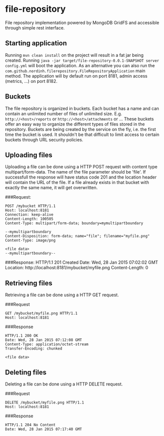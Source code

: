 file-repository 
===============

File repository implementation powered by MongoDB GridFS and accessible through simple rest interface.

Starting application
--------------------
Running `mvn clean install` on the project will result in a fat jar being created. Running `java -jar target/file-repository-0.0.1-SNAPSHOT server config.yml` will boot the application. As an alternative you can also run the `com.github.nordinh.filerepository.FileRepositoryApplication` main method. The application will by default run on port 8181, admin access (metrics, ...) on port 8182.

Buckets
-------
The file repository is organized in buckets. Each bucket has a name and can contain an unlimited number of files of unlimited size. E.g. `http://<host>/reports` or `http://<host>/attachments` or ... These buckets offer an easy way to organize the different types of files stored in the repository. Buckets are being created by the service on the fly, i.e. the first time the bucket is used. It shouldn't be that difficult to limit access to certain buckets through URL security policies.

Uploading files
---------------
Uploading a file can be done using a HTTP POST request with content type multipart/form-data. The name of the file parameter should be 'file'. If successfull the response will have status code 201 and the location header will contain the URL of the file. If a file already exists in that bucket with exactly the same name, it will get overwritten.

###Request:

    POST /mybucket HTTP/1.1
    Host: localhost:8181
    Connection: keep-alive
    Content-Length: 100505
    Content-Type: multipart/form-data; boundary=mymultipartboundary
    
    --mymultipartboundary
	Content-Disposition: form-data; name="file"; filename="myfile.png"
	Content-Type: image/png
	
	<file data>
	--mymultipartboundary--

###Response:
	HTTP/1.1 201 Created
	Date: Wed, 28 Jan 2015 07:02:02 GMT
	Location: http://localhost:8181/mybucket/myfile.png
	Content-Length: 0


Retrieving files
----------------
Retrieving a file can be done using a HTTP GET request.

###Request

	GET /mybucket/myfile.png HTTP/1.1
	Host: localhost:8181

###Response

	HTTP/1.1 200 OK
	Date: Wed, 28 Jan 2015 07:12:08 GMT
	Content-Type: application/octet-stream
	Transfer-Encoding: chunked
	
	<file data>

Deleting files
--------------
Deleting a file can be done using a HTTP DELETE request.

###Request

	DELETE /mybucket/myfile.png HTTP/1.1
	Host: localhost:8181

###Response

	HTTP/1.1 204 No Content
	Date: Wed, 28 Jan 2015 07:17:40 GMT